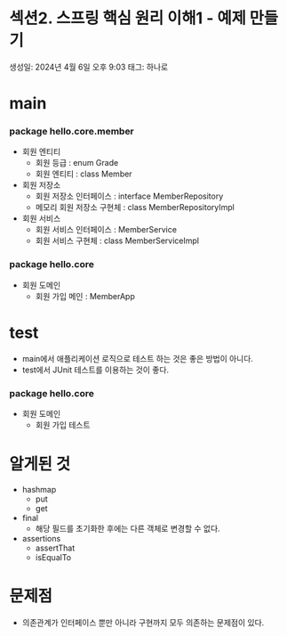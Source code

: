 # 섹션2. 스프링 핵심 원리 이해1 - 예제 만들기

생성일: 2024년 4월 6일 오후 9:03
태그: 하나로

# main

### package hello.core.member

- 회원 엔티티
    - 회원 등급 : enum Grade
    - 회원 엔티티 : class Member
- 회원 저장소
    - 회원 저장소 인터페이스 : interface MemberRepository
    - 메모리 회원 저장소 구현체 : class MemberRepositoryImpl
- 회원 서비스
    - 회원 서비스 인터페이스 : MemberService
    - 회원 서비스 구현체 : class MemberServiceImpl

### package hello.core

- 회원 도메인
    - 회원 가입 메인 : MemberApp

# test

- main에서 애플리케이션 로직으로 테스트 하는 것은 좋은 방법이 아니다.
- test에서 JUnit 테스트를 이용하는 것이 좋다.

### package hello.core

- 회원 도메인
    - 회원 가입 테스트

# 알게된 것

- hashmap
    - put
    - get
- final
    - 해당 필드를 초기화한 후에는 다른 객체로 변경할 수 없다.
- assertions
    - assertThat
    - isEqualTo

# 문제점

- 의존관계가 인터페이스 뿐만 아니라 구현까지 모두 의존하는 문제점이 있다.